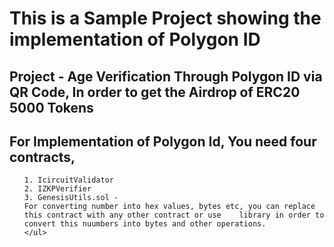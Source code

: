 
# This is a Sample Project showing the implementation of Polygon ID

## Project - Age Verification Through Polygon ID via QR Code, In order to get the Airdrop of ERC20 5000 Tokens

## For Implementation of Polygon Id, You need four contracts,
<div>
    <ul>

    1. IcircuitValidator 
    2. IZKPVerifier
    3. GenesisUtils.sol - 
    For converting number into hex values, bytes etc, you can replace this contract with any other contract or use    library in order to 
    convert this nuumbers into bytes and other operations.
    </ul>
</div>


